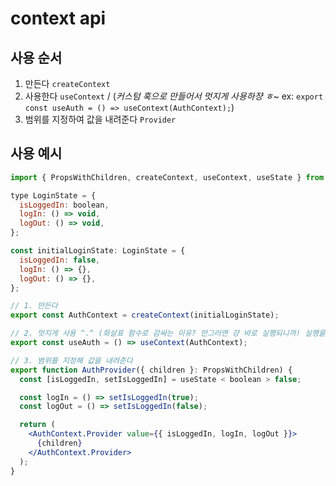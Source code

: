 # context api

## 사용 순서

1. 만든다 `createContext`
2. 사용한다 `useContext` / (_커스텀 훅으로 만들어서 멋지게 사용하쟝 ㅎ~_ ex: `export const useAuth = () => useContext(AuthContext);`)
3. 범위를 지정하여 값을 내려준다 `Provider`

## 사용 예시

```jsx
import { PropsWithChildren, createContext, useContext, useState } from "react";

type LoginState = {
  isLoggedIn: boolean,
  logIn: () => void,
  logOut: () => void,
};

const initialLoginState: LoginState = {
  isLoggedIn: false,
  logIn: () => {},
  logOut: () => {},
};

// 1. 만든다
export const AuthContext = createContext(initialLoginState);

// 2. 멋지게 사용 ^.^ (화살표 함수로 감싸는 이유? 안그러면 걍 바로 실행되니까! 실행을 늦추기 위해 함 감싼다)
export const useAuth = () => useContext(AuthContext);

// 3. 범위를 지정해 값을 내려준다
export function AuthProvider({ children }: PropsWithChildren) {
  const [isLoggedIn, setIsLoggedIn] = useState < boolean > false;

  const logIn = () => setIsLoggedIn(true);
  const logOut = () => setIsLoggedIn(false);

  return (
    <AuthContext.Provider value={{ isLoggedIn, logIn, logOut }}>
      {children}
    </AuthContext.Provider>
  );
}
```
